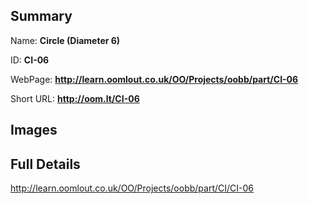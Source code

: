 

## Summary
 
Name: __Circle (Diameter 6)__

ID: __CI-06__

WebPage: __http://learn.oomlout.co.uk/OO/Projects/oobb/part/CI-06__

Short URL: __http://oom.lt/CI-06__


## Images




## Full Details

 http://learn.oomlout.co.uk/OO/Projects/oobb/part/CI/CI-06

